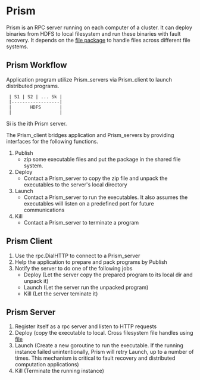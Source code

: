 # Prism

Prism is an RPC server running on each computer of a cluster. It can
deploy binaries from HDFS to local filesystem and run these binaries with fault recovery.
It depends on the [file package](https://github.com/wangkuiyi/file) to handle 
files across different file systems.

## Prism Workflow

Application program utilize Prism_servers via Prism_client to launch distributed programs.


     | S1 | S2 | ... Sk |
     |------------------|
     |       HDFS       |
     |                  |

Si is the ith Prism server. 

The Prism_client bridges application and Prism_servers by providing interfaces for the 
following functions.

1. Publish
   * zip some executable files and put the package in the shared file system.
2. Deploy
   * Contact a Prism_server to copy the zip file and unpack the executables to the server's 
local directory
3. Launch
   * Contact a Prism_server to run the executables. It also assumes the executables will
listen on a predefined port for future communications
4. Kill
   * Contact a Prism_server to terminate a program


## Prism Client

1. Use the rpc.DialHTTP to connect to a Prism_server
2. Help the application to prepare and pack programs by Publish
3. Notify the server to do one of the following jobs
   * Deploy (Let the server copy the prepared program to its local dir and unpack it)
   * Launch (Let the server run the unpacked program)
   * Kill (Let the server teminate it)


## Prism Server

1. Register itself as a rpc server and listen to HTTP requests
2. Deploy (copy the executable to local. Cross filesystem file handles using [file](https://github.com/wangkuiyi/file)
3. Launch (Create a new goroutine to run the executable. If the running instance failed unintentionally, Prism will retry Launch, up to a number of times. This mechanism is critical to fault recovery and distributed computation applications) 
4. Kill (Terminate the running instance)
